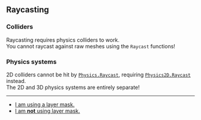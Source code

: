 ## Raycasting
### Colliders
Raycasting requires physics colliders to work.  
You cannot raycast against raw meshes using the `Raycast` functions!  

### Physics systems

2D colliders cannot be hit by [`Physics.Raycast`](https://docs.unity3d.com/ScriptReference/Physics.Raycast.html), requiring [`Physics2D.Raycast`](https://docs.unity3d.com/ScriptReference/Physics2D.Raycast.html) instead.  
The 2D and 3D physics systems are entirely separate!

---  
- [I am using a layer mask.](Raycasting/Layer%20Masks.md)
- [I am **not** using layer mask.](Raycasting/Visual%20Debugging.md)